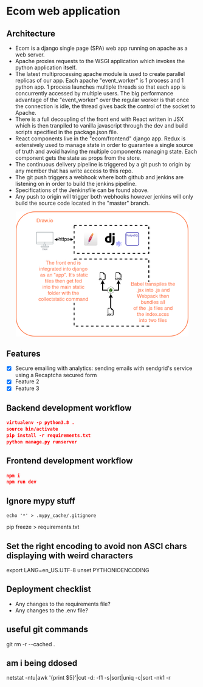 # Ecom web application

## Architecture

- Ecom is a django single page (SPA) web app running on apache as a web server.
- Apache proxies requests to the WSGI application which invokes the python application itself.
- The latest multiprocessing apache module is used to create parallel replicas of our app. Each apache "event_worker" is 1 process and 1 python app. 1 process launches multiple threads so that each app is concurrently accessed by multiple users. The big performance advantage of the "event_worker" over the regular worker is that once the connection is idle, the thread gives back the control of the socket to Apache.
- There is a full decoupling of the front end with React written in JSX which is then tranpiled to vanilla javascript through the dev and build scripts specified in the package.json file.
- React components live in the "ecom/frontend" django app. Redux is extensively used to manage state in order to guarantee a single source of truth and avoid having the multiple components managing state. Each component gets the state as props from the store.
- The continuous delivery pipeline is triggered by a git push to origin by any member that has write access to this repo.
- The git push triggers a webhook where both github and jenkins are listening on in order to build the jenkins pipeline.
- Specifications of the Jenkinsfile can be found above.
- Any push to origin will trigger both webhooks however jenkins will only build the source code located in the "master" branch.

<p align="center" width="100%">
    <img width="90%" src="https://github.com/hupratt/ecom/blob/master/arch.drawio.png?raw=true">
</p>


## Features

- [x] Secure emailing with analytics: sending emails with sendgrid's service using a Recaptcha secured form
- [x] Feature 2
- [x] Feature 3

## Backend development workflow

```json
virtualenv -p python3.8 .
source bin/activate
pip install -r requirements.txt
python manage.py runserver
```

## Frontend development workflow

```json
npm i
npm run dev
```

## Ignore mypy stuff

```
echo '*' > .mypy_cache/.gitignore
```

pip freeze > requirements.txt

## Set the right encoding to avoid non ASCI chars displaying with weird characters

export LANG=en_US.UTF-8
unset PYTHONIOENCODING

## Deployment checklist

- Any changes to the requirements file?
- Any changes to the .env file?

## useful git commands

git rm -r --cached .

## am i being ddosed

netstat -ntu|awk '{print \$5}'|cut -d: -f1 -s|sort|uniq -c|sort -nk1 -r
